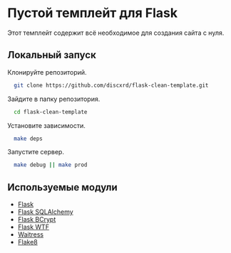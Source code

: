 
# Пустой темплейт для Flask

Этот темплейт содержит всё необходимое для создания сайта с нуля.


## Локальный запуск

Клонируйте репозиторий.

```bash
  git clone https://github.com/discxrd/flask-clean-template.git
```

Зайдите в папку репозитория.

```bash
  cd flask-clean-template
```

Установите зависимости.

```bash
  make deps
```

Запустите сервер.

```bash
  make debug || make prod
```


## Используемые модули

 - [Flask](https://github.com/pallets/flask)
 - [Flask SQLAlchemy](https://github.com/pallets-eco/flask-sqlalchemy)
 - [Flask BCrypt](https://github.com/maxcountryman/flask-bcrypt)
 - [Flask WTF](https://github.com/wtforms/flask-wtf)
 - [Waitress](https://github.com/Pylons/waitress)
 - [Flake8](https://github.com/PyCQA/flake8)


